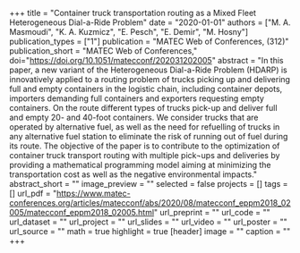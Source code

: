 +++
title = "Container truck transportation routing as a Mixed Fleet Heterogeneous Dial-a-Ride Problem"
date = "2020-01-01"
authors = ["M. A. Masmoudi", "K. A. Kuzmicz", "E. Pesch", "E. Demir", "M. Hosny"]
publication_types = ["1"]
publication = "MATEC Web of Conferences, (312)"
publication_short = "MATEC Web of Conferences,"
doi="https://doi.org/10.1051/matecconf/202031202005"
abstract = "In this paper, a new variant of the Heterogeneous Dial-a-Ride Problem (HDARP) is innovatively applied to a routing problem of trucks picking up and delivering full and empty containers in the logistic chain, including container depots, importers demanding full containers and exporters requesting empty containers. On the route different types of trucks pick-up and deliver full and empty 20- and 40-foot containers. We consider trucks that are operated by alternative fuel, as well as the need for refuelling of trucks in any alternative fuel station to eliminate the risk of running out of fuel during its route. The objective of the paper is to contribute to the optimization of container truck transport routing with multiple pick¬ups and deliveries by providing a mathematical programming model aiming at minimizing the transportation cost as well as the negative environmental impacts."
abstract_short = ""
image_preview = ""
selected = false
projects = []
tags = []
url_pdf = "https://www.matec-conferences.org/articles/matecconf/abs/2020/08/matecconf_eppm2018_02005/matecconf_eppm2018_02005.html"
url_preprint = ""
url_code = ""
url_dataset = ""
url_project = ""
url_slides = ""
url_video = ""
url_poster = ""
url_source = ""
math = true
highlight = true
[header]
image = ""
caption = ""
+++
